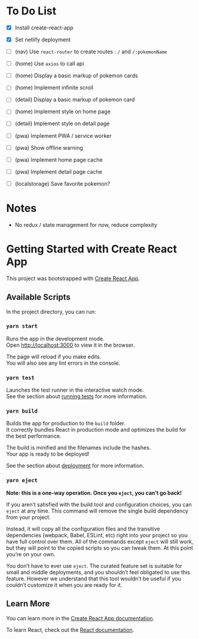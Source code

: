 # To Do List
 - [x] Install create-react-app
 - [x] Set netlify deployment
 - [ ] (nav) Use `react-router` to create routes : `/` and `/:pokemonName`
 - [ ] (home) Use `axios` to call api
 - [ ] (home) Display a basic markup of pokemon cards
 - [ ] (home) Implement infinite scroll
 - [ ] (detail) Display a basic markup of pokemon card
 - [ ] (home) Implement style on home page
 - [ ] (detail) Implement style on detail page
 - [ ] (pwa) Implement PWA / service worker
 - [ ] (pwa) Show offline warning
 - [ ] (pwa) Implement home page cache
 - [ ] (pwa) Implement detail page cache
 - [ ] (localstorage) Save favorite pokemon?


# Notes
 - No redux / state management for now, reduce complexity
 
# Getting Started with Create React App

This project was bootstrapped with [Create React App](https://github.com/facebook/create-react-app).

## Available Scripts

In the project directory, you can run:

### `yarn start`

Runs the app in the development mode.\
Open [http://localhost:3000](http://localhost:3000) to view it in the browser.

The page will reload if you make edits.\
You will also see any lint errors in the console.

### `yarn test`

Launches the test runner in the interactive watch mode.\
See the section about [running tests](https://facebook.github.io/create-react-app/docs/running-tests) for more information.

### `yarn build`

Builds the app for production to the `build` folder.\
It correctly bundles React in production mode and optimizes the build for the best performance.

The build is minified and the filenames include the hashes.\
Your app is ready to be deployed!

See the section about [deployment](https://facebook.github.io/create-react-app/docs/deployment) for more information.

### `yarn eject`

**Note: this is a one-way operation. Once you `eject`, you can’t go back!**

If you aren’t satisfied with the build tool and configuration choices, you can `eject` at any time. This command will remove the single build dependency from your project.

Instead, it will copy all the configuration files and the transitive dependencies (webpack, Babel, ESLint, etc) right into your project so you have full control over them. All of the commands except `eject` will still work, but they will point to the copied scripts so you can tweak them. At this point you’re on your own.

You don’t have to ever use `eject`. The curated feature set is suitable for small and middle deployments, and you shouldn’t feel obligated to use this feature. However we understand that this tool wouldn’t be useful if you couldn’t customize it when you are ready for it.

## Learn More

You can learn more in the [Create React App documentation](https://facebook.github.io/create-react-app/docs/getting-started).

To learn React, check out the [React documentation](https://reactjs.org/).
